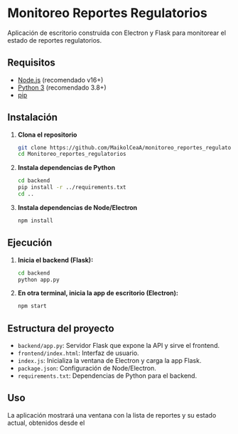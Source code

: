 # Monitoreo Reportes Regulatorios

Aplicación de escritorio construida con Electron y Flask para monitorear el estado de reportes regulatorios.

## Requisitos

- [Node.js](https://nodejs.org/) (recomendado v16+)
- [Python 3](https://www.python.org/) (recomendado 3.8+)
- [pip](https://pip.pypa.io/en/stable/)

## Instalación

1. **Clona el repositorio**  
   ```sh
   git clone https://github.com/MaikolCeaA/monitoreo_reportes_regulatorios.git
   cd Monitoreo_reportes_regulatorios
   ```

2. **Instala dependencias de Python**  
   ```sh
   cd backend
   pip install -r ../requirements.txt
   cd ..
   ```

3. **Instala dependencias de Node/Electron**  
   ```sh
   npm install
   ```

## Ejecución

1. **Inicia el backend (Flask):**
   ```sh
   cd backend
   python app.py
   ```

2. **En otra terminal, inicia la app de escritorio (Electron):**
   ```sh
   npm start
   ```

## Estructura del proyecto

- `backend/app.py`: Servidor Flask que expone la API y sirve el frontend.
- `frontend/index.html`: Interfaz de usuario.
- `index.js`: Inicializa la ventana de Electron y carga la app Flask.
- `package.json`: Configuración de Node/Electron.
- `requirements.txt`: Dependencias de Python para el backend.

## Uso

La aplicación mostrará una ventana con la lista de reportes y su estado actual, obtenidos desde el